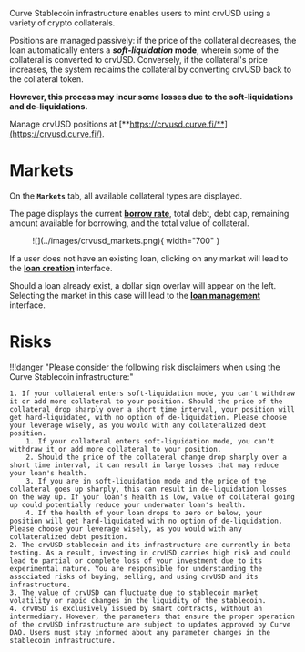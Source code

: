 Curve Stablecoin infrastructure enables users to mint crvUSD using a variety of crypto collaterals.

Positions are managed passively: if the price of the collateral decreases, the loan automatically enters a ***soft-liquidation* mode**, wherein some of the collateral is converted to crvUSD. Conversely, if the collateral's price increases, the system reclaims the collateral by converting crvUSD back to the collateral token.

**However, this process may incur some losses due to the soft-liquidations and de-liquidations.**

Manage crvUSD positions at [**https://crvusd.curve.fi/**](https://crvusd.curve.fi/).



# **Markets**
On the **`Markets`** tab, all available collateral types are displayed.

The page displays the current [**borrow rate**](../crvusd/loan-details.md#borrow-rate), total debt, debt cap, remaining amount available for borrowing, and the total value of collateral.

<figure markdown>
  ![](../images/crvusd_markets.png){ width="700" }
  <figcaption></figcaption>
</figure>


If a user does not have an existing loan, clicking on any market will lead to the [**loan creation**](../crvusd/loan-creation.md#loan-creation) interface.

Should a loan already exist, a dollar sign overlay will appear on the left. Selecting the market in this case will lead to the [**loan management**](../crvusd/loan-creation.md#loan-management) interface.



# **Risks**

!!!danger "Please consider the following risk disclaimers when using the Curve Stablecoin infrastructure:"

    1. If your collateral enters soft-liquidation mode, you can't withdraw it or add more collateral to your position. Should the price of the collateral drop sharply over a short time interval, your position will get hard-liquidated, with no option of de-liquidation. Please choose your leverage wisely, as you would with any collateralized debt position.
        1. If your collateral enters soft-liquidation mode, you can't withdraw it or add more collateral to your position.
        2. Should the price of the collateral change drop sharply over a short time interval, it can result in large losses that may reduce your loan's health.
        3. If you are in soft-liquidation mode and the price of the collateral goes up sharply, this can result in de-liquidation losses on the way up. If your loan's health is low, value of collateral going up could potentially reduce your underwater loan's health.
        4. If the health of your loan drops to zero or below, your position will get hard-liquidated with no option of de-liquidation. Please choose your leverage wisely, as you would with any collateralized debt position.
    2. The crvUSD stablecoin and its infrastructure are currently in beta testing. As a result, investing in crvUSD carries high risk and could lead to partial or complete loss of your investment due to its experimental nature. You are responsible for understanding the associated risks of buying, selling, and using crvUSD and its infrastructure.
    3. The value of crvUSD can fluctuate due to stablecoin market volatility or rapid changes in the liquidity of the stablecoin.
    4. crvUSD is exclusively issued by smart contracts, without an intermediary. However, the parameters that ensure the proper operation of the crvUSD infrastructure are subject to updates approved by Curve DAO. Users must stay informed about any parameter changes in the stablecoin infrastructure.



